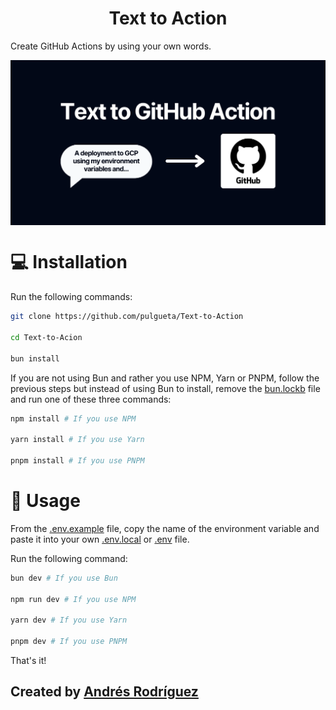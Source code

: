 <h1 align="center" font-size="3rem">Text to Action</h1>

Create GitHub Actions by using your own words.

<img src='./public/TTA-OG.webp' alt='Text to Action' align="center" />

# 💻 Installation

Run the following commands:

```bash
git clone https://github.com/pulgueta/Text-to-Action

cd Text-to-Acion

bun install
```

If you are not using Bun and rather you use NPM, Yarn or PNPM, follow the previous steps but instead of using Bun to install, remove the [bun.lockb](bun.lockb) file and run one of these three commands:

```bash
npm install # If you use NPM

yarn install # If you use Yarn

pnpm install # If you use PNPM
```

# 📝 Usage

From the [.env.example](.env.example) file, copy the name of the environment variable and paste it into your own [.env.local](.env.local) or [.env](.env) file.

Run the following command:

```bash
bun dev # If you use Bun

npm run dev # If you use NPM

yarn dev # If you use Yarn

pnpm dev # If you use PNPM
```

That's it!

## Created by [Andrés Rodríguez](https://www.linkedin.com/in/and-rodr/)
